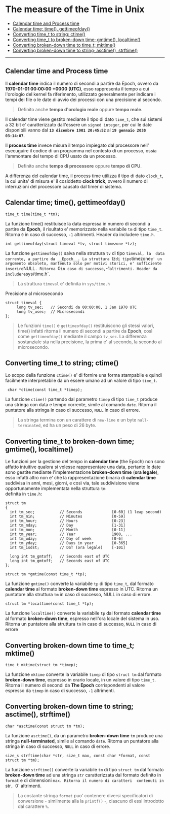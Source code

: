 # The measure of the Time in Unix

* [Calendar time and Process time](#headDT0)
* [Calendar time; time(), gettimeofday()](#headDT1)
* [Converting time_t to string; ctime()](#headDT2)
* [Converting time_t to broken-down time; gmtime(), localtime()](#headDT3)
* [Converting broken-down time to time_t; mktime()](#headDT4)
* [Converting broken-down time to string; asctime(), strftime()](#headDT5)

---

## <a name="headDT0"></a>Calendar time and Process time

Il __calendar time__ indica il numero di secondi a partire da Epoch, ovvero da
__1970-01-01 00:00:00 +0000 (UTC)__, esso rappresenta il tempo a cui l'orologio
del kernel fa riferimento, utilizzato generalmente per indicare i tempi dei 
file o le date di avvio dei processi con una precisione al secondo.

> Definito anche __tempo d'orologio reale__ oppure __tempo reale__.

Il calendar time viene gestito mediante il tipo di dato `time_t`, che sui
sistemi a 32 bit e' caratterizzato dall'essere un `signed integer`, per cui le
date disponibili vanno dal __`13 dicembre 1901 20:45:52`__ al 
__`19 gennaio 2038 03:14:07`__.

Il __process time__ invece misura il tempo impiegato dal processore nell'
esecuguire il codice di un programma nel contesto di un processo, ossia 
l'ammontare del tempo di CPU usato da un processo. 

> Definito anche __tempo di processore__ oppure __tempo di CPU__.

A differenza del calendar time, il process time utilizza il tipo di dato 
`clock_t`, la cui unita' di misura e' il cosiddetto __clock trick__, ovvero il 
numero di interruzioni del processore causato dal timer di sistema.

## <a name="headDT1"></a>Calendar time; time(), gettimeofday()

`time_t time(time_t *tm);` 

La funzione time() restituisce la data espressa in numero di secondi a partire
da __Epoch__, il risultato e' memorizzato nella  variabile `tm` di tipo 
`time_t`. Ritorna `0` in caso di successo, `-1` altrimenti. Header da includere 
`time.h`.

`int gettimeofday(struct timeval *tv, struct timezone *tz);`

La funzione `gettimeofday()` salva nella struttura `tv` di tipo `timeval, la 
data corrente, a partire da __Epoch__. La struttura `tz` di tipo `timezone` e'
un argomento obsoleto, mantenuto solo per motivi storici, e' sufficiente 
inserire `NULL`. Ritorna `0` in caso di successo, `-1` altrimenti. Header da 
includere `sys/time.h`.

> La struttura `timeval` e' definita in `sys/time.h`

Precisione al microsecondo

```
struct timeval {
     long tv_sec;	// Secondi da 00:00:00, 1 Jan 1970 UTC
     long tv_usec;	// Microsecondi
};
```

> Le funzioni `time()` e `gettimeofday()` restituiscono gli stessi valori, 
> time() infatti ritorna il numero di secondi a partire da __Epoch__, così come
> `gettimeofday()` mediante il campo `tv_sec`. La differenza sostanziale sta
> nella precisione, la prima e' al secondo, la secondo al microsecondo.

## <a name="headDT2"></a>Converting time_t to string; ctime()

Lo scopo della funzione `ctime()` e' di fornire una forma stampabile e quindi
facilmente interpretabile da un essere umano ad un valore di tipo `time_t`.

` char *ctime(const time_t *timep);`

La funzione `ctime()` partendo dal parametro `timep` di tipo `time_t` produce
una stringa con data e tempo corrente, simile al comando `date`. Ritorna il 
puntatore alla stringa in caso di successo, `NULL` in caso di errore.

> La stringa termina con un carattere di `new-line` e un byte `null-terminated`,
> ed ha un peso di 26 byte.

## <a name="headDT3"></a>Converting time_t to broken-down time; gmtime(), localtime()

Le funzioni per la gestione del tempo in __calendar time__ (the Epoch)  non 
sono affatto intuitive qualora si volesse rappresentare una data, pertanto le 
date sono gestite mediante l'implementazione __broken-down time__ (__ora 
legale__), esso infatti altro non e' che la rappresentazione binaria di 
__calendar time__ suddivisa in anni, mesi, giorni, e così via, tale 
suddivisione viene opportunamente implementata nella struttura `tm`  
definita in `time.h`:

```
struct tm
{
  int tm_sec;           // Seconds             [0-60] (1 leap second) 
  int tm_min;           // Minutes             [0-59] 
  int tm_hour;          // Hours               [0-23] 
  int tm_mday;          // Day                 [1-31] 
  int tm_mon;           // Month               [0-11] 
  int tm_year;          // Year                1900, ...
  int tm_wday;          // Day of week         [0-6] 
  int tm_yday;          // Days in year        [0-365]	
  int tm_isdst;         // DST (ora legale)    [-101]

  long int tm_gmtoff;   // Seconds east of UTC
  long int tm_gmtoff;   // Seconds east of UTC
};
```

`struct tm *gmtime(const time_t *tp);`

La funzione `gmtime()` converte la variabile `tp` di tipo `time_t`, dal formato 
__calendar time__ al formato __broken-down time__ espresso in UTC. Ritorna un 
puntatore alla struttura `tm` in caso di successo, NULL in caso di errore.

`struct tm *localtime(const time_t *tp);`

La funzione `localtime()` converte la variabile `tp` dal formato 
__calendar time__ al formato __broken-down time__, espresso nell'ora locale del
sistema in uso. Ritorna un puntatore alla struttura `tm` in caso di successo, 
`NULL` in caso di errore

## <a name="headDT4"></a>Converting broken-down time to time_t; mktime()

`time_t mktime(struct tm *timep);`

La funzione `mktime` converte la variabile `timep` di tipo `struct tm` dal
formato __broken-down time__, espresso in orario locale, in un valore di tipo 
`time_t`. Ritorna il numero di secondi da __The Epoch__ corrispondenti al 
valore espresso da `timep` in caso di successo, `-1` altrimenti.

## <a name="headDT5"></a>Converting broken-down time to string; asctime(), strftime()

`char *asctime(const struct tm *tm);`

La funzione `asctime()`, da un parametro __broken-down time__ `tm` produce 
una stringa __null-terminated__, simile al comando `date`. Ritorna un puntatore
alla stringa in caso di successo, `NULL` in caso di errore.

`size_s strftime(char *str, size_t max, const char *format, const struct tm *tm);`

La funzione `strftime()` converte la variabile `tm` di tipo `struct tm` dal
formato __broken-down time__ ad una stringa `str` caratterizzata dal formato
definito in `format` e di dimensioni `max. Ritorna il numero di caratteri 
contenuti in `str`, `0` altrimenti.

> La costante stringa `format` puo' contenere diversi specificatori di 
> conversione - similmente alla la `printf()` -, ciascuno di essi introdotto 
> dal carattere `%`.
